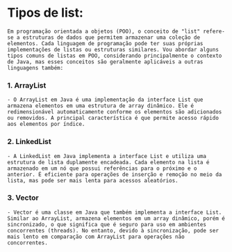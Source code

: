 # Tipos de list:
    Em programação orientada a objetos (POO), o conceito de "list" refere-se a estruturas de dados que permitem armazenar uma coleção de elementos. Cada linguagem de programação pode ter suas próprias implementações de listas ou estruturas similares. Vou abordar alguns tipos comuns de listas em POO, considerando principalmente o contexto de Java, mas esses conceitos são geralmente aplicáveis a outras linguagens também:

### 1. ArrayList
    - O ArrayList em Java é uma implementação da interface List que armazena elementos em uma estrutura de array dinâmico. Ele é redimensionável automaticamente conforme os elementos são adicionados ou removidos. A principal característica é que permite acesso rápido aos elementos por índice.

### 2. LinkedList
    - A LinkedList em Java implementa a interface List e utiliza uma estrutura de lista duplamente encadeada. Cada elemento na lista é armazenado em um nó que possui referências para o próximo e o anterior. É eficiente para operações de inserção e remoção no meio da lista, mas pode ser mais lenta para acessos aleatórios.

### 3. Vector 
    - Vector é uma classe em Java que também implementa a interface List. Similar ao ArrayList, armazena elementos em um array dinâmico, porém é sincronizado, o que significa que é seguro para uso em ambientes concorrentes (threads). No entanto, devido à sincronização, pode ser mais lento em comparação com ArrayList para operações não concorrentes.